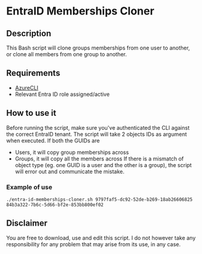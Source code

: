 # EntraID Memberships Cloner
## Description
This Bash script will clone groups memberships from one user to another, or clone all members from one group to another.
## Requirements
 - [AzureCLI](https://learn.microsoft.com/en-us/cli/azure/)
 - Relevant Entra ID role assigned/active
## How to use it
Before running the script, make sure you've authenticated the CLI against the correct EntraID tenant.
The script will take 2 objects IDs as argument when executed. If both the GUIDs are 
 - Users, it will copy group memberships across
 - Groups, it will copy all the members across
If there is a mismatch of object type (eg. one GUID is a user and the other is a group), the script will error out and communicate the mistake.
### Example of use
	./entra-id-memberships-cloner.sh 9797faf5-dc92-52de-b269-18ab26606825 84b3a322-7b6c-5d66-bf2e-853bb800ef02

## Disclaimer
You are free to download, use and edit this script. I do not however take any responsibility for any problem that may arise from its use, in any case.